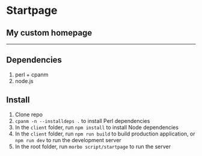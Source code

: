 # Startpage
## My custom homepage

------

## Dependencies
1. perl + cpanm
2. node.js


## Install
1. Clone repo
2. `cpanm -n --installdeps .` to install Perl dependencies
3. In the `client` folder, run `npm install` to install Node dependencies
4. In the `client` folder, run  `npm run build` to build production application, or `npm run dev` to run the development server
5. In the root folder, run `morbo script/startpage` to run the server
